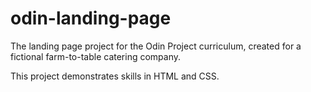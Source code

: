 # odin-landing-page
The landing page project for the Odin Project curriculum, created for a fictional farm-to-table catering company.

This project demonstrates skills in HTML and CSS. 